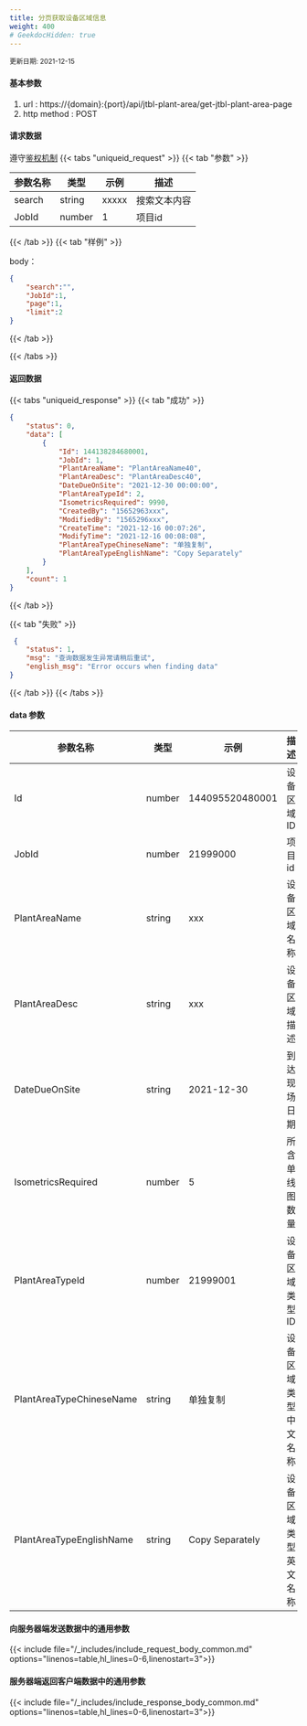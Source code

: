 ```yaml
---
title: 分页获取设备区域信息
weight: 400
# GeekdocHidden: true
---
```


<small>更新日期: 2021-12-15</small>

#### 基本参数
1. url : https://{domain}:{port}/api/jtbl-plant-area/get-jtbl-plant-area-page
2. http method : POST

#### 请求数据
遵守[鉴权机制](/auth/)
{{< tabs "uniqueid_request" >}}
{{< tab "参数" >}} 

|  参数名称   |  类型 |  示例 |  描述 |
|  ----  | ----  | ----  | ----  |
|  search  | string  | xxxxx  | 搜索文本内容 |
|  JobId  | number  | 1  | 项目id |
{{< /tab >}}
{{< tab "样例" >}}


body： 

```json
{
    "search":"",
    "JobId":1,
    "page":1,
    "limit":2
}
```
{{< /tab >}}

{{< /tabs >}}


#### 返回数据


{{< tabs "uniqueid_response" >}}
{{< tab "成功" >}} 
```json
{
    "status": 0,
    "data": [
        {
            "Id": 144138284680001,
            "JobId": 1,
            "PlantAreaName": "PlantAreaName40",
            "PlantAreaDesc": "PlantAreaDesc40",
            "DateDueOnSite": "2021-12-30 00:00:00",
            "PlantAreaTypeId": 2,
            "IsometricsRequired": 9990,
            "CreatedBy": "15652963xxx",
            "ModifiedBy": "1565296xxx",
            "CreateTime": "2021-12-16 00:07:26",
            "ModifyTime": "2021-12-16 00:08:08",
            "PlantAreaTypeChineseName": "单独复制",
            "PlantAreaTypeEnglishName": "Copy Separately"
        }
    ],
    "count": 1
}
```   
{{< /tab >}}

{{< tab "失败" >}}
```json
 {
    "status": 1,
    "msg": "查询数据发生异常请稍后重试",
    "english_msg": "Error occurs when finding data"
}
```
{{< /tab >}}
{{< /tabs >}}
#### data 参数

|  参数名称   |  类型 |  示例 |  描述 |
|  ----  | ----  | ----  | ----  |
|  Id  | number  | 144095520480001  | 设备区域ID |
|  JobId  |  number | 21999000 | 项目id |
|  PlantAreaName  | string  | xxx  | 设备区域名称 |
|  PlantAreaDesc  | string  | xxx  | 设备区域描述 |
|  DateDueOnSite  | string  | 2021-12-30 | 到达现场日期 |
|  IsometricsRequired  | number  | 5 | 所含单线图数量 |
|  PlantAreaTypeId  | number  | 21999001 | 设备区域类型ID |
|  PlantAreaTypeChineseName  | string  | 单独复制 | 设备区域类型中文名称 |
|  PlantAreaTypeEnglishName  | string  | Copy Separately | 设备区域类型英文名称 |

#### 向服务器端发送数据中的通用参数
{{< include file="/_includes/include_request_body_common.md"  options="linenos=table,hl_lines=0-6,linenostart=3">}}

#### 服务器端返回客户端数据中的通用参数

{{< include file="/_includes/include_response_body_common.md"  options="linenos=table,hl_lines=0-6,linenostart=3">}}
